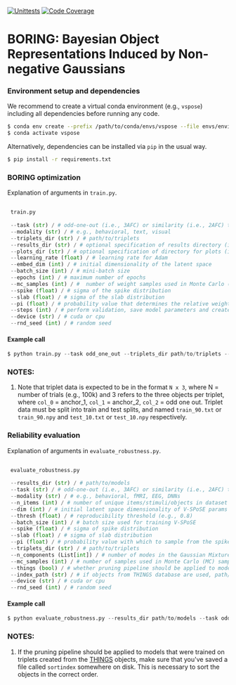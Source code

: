 [![Unittests](https://github.com/ViCCo-Group/VSPoSE/actions/workflows/python-package.yml/badge.svg)](https://github.com/ViCCo-Group/VSPoSE/actions/workflows/python-package.yml)
[![Code Coverage](https://codecov.io/gh/ViCCo-Group/VSPoSE/branch/main/graph/badge.svg?token=0RKlKIYtbd)](https://github.com/ViCCo-Group/VSPoSE/actions/workflows/coverage.yml)

# BORING: Bayesian Object Representations Induced by Non-negative Gaussians

### Environment setup and dependencies

We recommend to create a virtual conda environment (e.g., `vspose`) including all dependencies before running any code.

```bash
$ conda env create --prefix /path/to/conda/envs/vspose --file envs/environment.yml
$ conda activate vspose
```

Alternatively, dependencies can be installed via `pip` in the usual way.

```bash
$ pip install -r requirements.txt
```

### BORING optimization

Explanation of arguments in `train.py`.

```python
 
 train.py
  
 --task (str) / # odd-one-out (i.e., 3AFC) or similarity (i.e., 2AFC) task
 --modality (str) / # e.g., behavioral, text, visual
 --triplets_dir (str) / # path/to/triplets
 --results_dir (str) / # optional specification of results directory (if not provided will resort to ./results/modality/version/dim/lambda/seed/)
 --plots_dir (str) / # optional specification of directory for plots (if not provided will resort to ./plots/modality/version/dim/lambda/seed/)
 --learning_rate (float) / # learning rate for Adam
 --embed_dim (int) / # initial dimensionality of the latent space
 --batch_size (int) / # mini-batch size
 --epochs (int) / # maximum number of epochs
 --mc_samples (int) / #  number of weight samples used in Monte Carlo (MC) sampling at val time (for computationaly efficiency, `M` is set to 1 during trainig)
 --spike (float) / # sigma of the spike distribution
 --slab (float) / # sigma of the slab distribution
 --pi (float) / # probability value that determines the relative weighting of the distributions; the higher this value, the higher the probability that weights are drawn from the spike distribution
 --steps (int) / # perform validation, save model parameters and create model and optimizer checkpoints every <steps> epochs
 --device (str) / # cuda or cpu
 --rnd_seed (int) / # random seed
 ```

#### Example call

```python
$ python train.py --task odd_one_out --triplets_dir path/to/triplets --results_dir ./results --plots_dir ./plots --learning_rate 0.001 --embed_dim 100 --batch_size 128 --epochs 1000 --mc_samples 25 --spike 0.1 --slab 1.0 --pi 0.5 --steps 50 --device cuda --rnd_seed 42
```

### NOTES:

1. Note that triplet data is expected to be in the format `N x 3`, where N = number of trials (e.g., 100k) and 3 refers to the three objects per triplet, where `col_0` = anchor_1, `col_1` = anchor_2, `col_2` = odd one out. Triplet data must be split into train and test splits, and named `train_90.txt` or `train_90.npy` and `test_10.txt` or `test_10.npy` respectively.


### Reliability evaluation

Explanation of arguments in `evaluate_robustness.py`.

```python
 
 evaluate_robustness.py
 
 --results_dir (str) / # path/to/models
 --task (str) / # odd-one-out (i.e., 3AFC) or similarity (i.e., 2AFC) task
 --modality (str) / # e.g., behavioral, fMRI, EEG, DNNs
 --n_items (int) / # number of unique items/stimuli/objects in dataset
 --dim (int) / # initial latent space dimensionality of V-SPoSE params
 --thresh (float) / # reproducibility threshold (e.g., 0.8)
 --batch_size (int) / # batch size used for training V-SPoSE
 --spike (float) / # sigma of spike distribution
 --slab (float) / # sigma of slab distribution
 --pi (float) / # probability value with which to sample from the spike
 --triplets_dir (str) / # path/to/triplets
 --n_components (List[int]) / # number of modes in the Gaussian Mixture Model (GMM)
 --mc_samples (int) / # number of samples used in Monte Carlo (MC) sampling during validation
 --things (bool) / # whether pruning pipeline should be applied to models that were training on THINGS objects
 --index_path (str) / # if objects from THINGS database are used, path/to/sortindex must be provided
 --device (str) / # cuda or cpu
 --rnd_seed (int) / # random seed
 ```

#### Example call

```python
$ python evaluate_robustness.py --results_dir path/to/models --task odd_one_out --modality behavioral --n_items number/of/unique/stimuli --dim 100 --thresh 0.85 --batch_size 128 --spike 0.125 --slab 1.0 --pi 0.5 --triplets_dir path/to/triplets --n_components 2 3 4 5 6 --mc_samples 30 --things --index_path ./data/sortindex --device cpu --rnd_seed 42
```

### NOTES:

1. If the pruning pipeline should be applied to models that were trained on triplets created from the [THINGS](https://osf.io/jum2f/) objects, make sure that you've saved a file called `sortindex` somewhere on disk. This is necessary to sort the objects in the correct order. 
